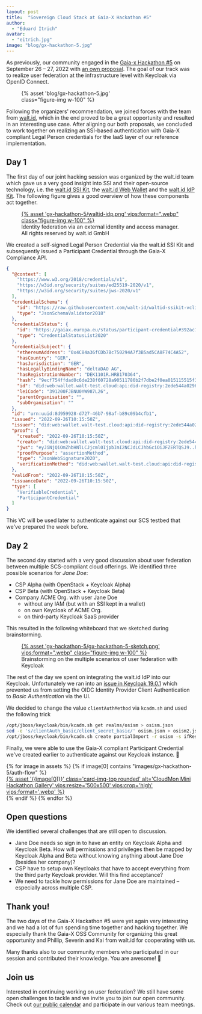 ```yaml
---
layout: post
title:  "Sovereign Cloud Stack at Gaia-X Hackathon #5"
author:
  - "Eduard Itrich"
avatar:
  - "eitrich.jpg"
image: "blog/gx-hackathon-5.jpg"
---
```


As previously, our community engaged in the
[Gaia-x Hackathon #5](https://gitlab.com/gaia-x/gaia-x-community/gx-hackathon/gx-hackathon-5/-/wikis/home)
on September 26 – 27, 2022 with
[an own proposal](https://gitlab.com/gaia-x/gaia-x-community/gx-hackathon/gx-hackathon-5/-/wikis/Hackathon-5-Proposals#07-cloud-federation-via-oidc). The goal of our track was to realize user federation at the infrastructure level
with Keycloak via OpenID Connect.

<figure class="figure mx-auto d-block" style="width:50%">
    {% asset 'blog/gx-hackathon-5.jpg' class="figure-img w-100" %}
</figure>

Following the organizers' recommendation, we joined forces with the team from [walt.id](https://walt.id),
which in the end proved to be a great opportunity and resulted in an interesting use case.
After aligning our both proposals, we concluded to work together on realizing an
SSI-based authentication with Gaia-X compliant Legal Person credentials for the IaaS layer of our reference implementation.

## Day 1

The first day of our joint hacking session was organized by the walt.id team which gave us
a very good insight into SSI and their open-source technology, i.e. the [walt.id SSI Kit](https://github.com/walt-id/waltid-ssikit),
the [walt.id Web Wallet](https://github.com/walt-id/waltid-web-wallet) and the
[walt.id IdP Kit](https://github.com/walt-id/waltid-idpkit). The following figure gives
a good overview of how these components act together.

<figure class="figure mx-auto d-block w-75">
  <a href="{% asset "gx-hackathon-5/waltid-idp.png" @path %}">
    {% asset 'gx-hackathon-5/waltid-idp.png' vips:format=".webp" class="figure-img w-100" %}
  </a>
  <figcaption class="figure-caption text-end">Identity federation via an external identity and access manager. All rights reserved by walt.id GmbH</figcaption>
</figure>

We created a self-signed Legal Person Credential via the walt.id SSI Kit and subsequently issued a Participant Credential through
the Gaia-X Compliance API.

```json
{
  "@context": [
    "https://www.w3.org/2018/credentials/v1",
    "https://w3id.org/security/suites/ed25519-2020/v1",
    "https://w3id.org/security/suites/jws-2020/v1"
  ],
  "credentialSchema": {
    "id": "https://raw.githubusercontent.com/walt-id/waltid-ssikit-vclib/master/src/test/resources/schemas/ParticipantCredential.json",
    "type": "JsonSchemaValidator2018"
  },
  "credentialStatus": {
    "id": "https://gaiax.europa.eu/status/participant-credential#392ac7f6-399a-437b-a268-4691ead8f176",
    "type": "CredentialStatusList2020"
  },
  "credentialSubject": {
    "ethereumAddress": "0x4C84a36fCDb7Bc750294A7f3B5ad5CA8F74C4A52",
    "hasCountry": "GER",
    "hasJurisdiction": "GER",
    "hasLegallyBindingName": "deltaDAO AG",
    "hasRegistrationNumber": "DEK1101R.HRB170364",
    "hash": "9ecf754ffdad0c6de238f60728a90511780b2f7dbe2f0ea015115515f3f389cd",
    "id": "did:web:wallet.walt-test.cloud:api:did-registry:2ede544a02964e2e83a0cbe0a0683bf6",
    "leiCode": "391200FJBNU0YW987L26",
    "parentOrganisation": "",
    "subOrganisation": ""
  },
  "id": "urn:uuid:8d959928-d727-46b7-98af-b89c09b4cfb1",
  "issued": "2022-09-26T10:15:50Z",
  "issuer": "did:web:wallet.walt-test.cloud:api:did-registry:2ede544a02964e2e83a0cbe0a0683bf6",
  "proof": {
    "created": "2022-09-26T10:15:50Z",
    "creator": "did:web:wallet.walt-test.cloud:api:did-registry:2ede544a02964e2e83a0cbe0a0683bf6",
    "jws": "eyJiNjQiOmZhbHNlLCJjcml0IjpbImI2NCJdLCJhbGciOiJFZERTQSJ9..hMZNpUfax_Wu4PavK3kfYUI00JlqhOdZoWxuzO3dyWABeEFqdvLTkhJEq9nDskiYnYTIa6aWJID9q6yOGeVhDQ",
    "proofPurpose": "assertionMethod",
    "type": "JsonWebSignature2020",
    "verificationMethod": "did:web:wallet.walt-test.cloud:api:did-registry:2ede544a02964e2e83a0cbe0a0683bf6"
  },
  "validFrom": "2022-09-26T10:15:50Z",
  "issuanceDate": "2022-09-26T10:15:50Z",
  "type": [
    "VerifiableCredential",
    "ParticipantCredential"
  ]
}
```

This VC will be used later to authenticate against our SCS testbed that we've prepared
the week before.

## Day 2

The second day started with a very good discussion about user federation between
multiple SCS-compliant cloud offerings. We identified three possible scenarios
for *Jane Doe*:

* CSP Alpha (with OpenStack + Keycloak Alpha)
* CSP Beta (with OpenStack + Keycloak Beta)
* Company ACME Org. with user Jane Doe
  * without any IAM (but with an SSI kept in a wallet)
  * on own Keycloak of ACME Org.
  * on third-party Keycloak SaaS provider

This resulted in the following whiteboard that we sketched during brainstorming.

<figure class="figure mx-auto d-block w-75">
  <a href="{% asset "gx-hackathon-5/gx-hackathon-5-sketch.png" @path %}">
    {% asset 'gx-hackathon-5/gx-hackathon-5-sketch.png' vips:format=".webp" class="figure-img w-100" %}
  </a>
  <figcaption class="figure-caption text-end">Brainstorming on the multiple scenarios of user federation with Keycloak</figcaption>
</figure>

The rest of the day we spent on integrating the walt.id IdP into our Keycloak. Unfortunately
we ran into an [issue in Keycloak 19.0.1](https://github.com/keycloak/keycloak-ui/issues/3355)
which prevented us from setting the OIDC Identity Provider Client Authentication to *Basic Authentication*
via the UI.

We decided to change the value `clientAuthMethod` via `kcadm.sh` and used the following trick
```bash
/opt/jboss/keycloak/bin/kcadm.sh get realms/osism > osism.json
sed -e 's/clientAuth_basic/client_secret_basic/' osism.json > osism2.json
/opt/jboss/keycloak/bin/kcadm.sh create partialImport -r osism -s ifResourceExists=OVERWRITE -o -f osism2.json
```

Finally, we were able to use the Gaia-X compliant Participant Credential we've created earlier
to authenticate against our Keycloak instance. 🎉

<div class="row row-cols-2 row-cols-lg-4 g-4">
  {% for image in assets %}
    {% if image[0] contains "images/gx-hackathon-5/auth-flow" %}
      <div>
        <a href="{% asset '{{image[0]}}' @path %}">
          {% asset '{{image[0]}}' class='card-img-top rounded' alt='CloudMon Mini Hackathon Gallery' vips:resize='500x500' vips:crop='high' vips:format='.webp' %}
        </a>
      </div>
    {% endif %}
  {% endfor %}
</div>

## Open questions

We identified several challenges that are still open to discussion.

* Jane Doe needs so sign in to have an entity on Keycloak Alpha and Keycloak Beta. How will permissions and privileges then be mapped by Keycloak Alpha and Beta without knowing anything about Jane Doe (besides her company)?
* CSP have to setup own Keycloaks that have to accept everything from the third party Keycloak provider. Will this find acceptance?
* We need to tackle how permissions for Jane Doe are maintained – especially across multiple CSP.

## Thank you!

The two days of the Gaia-X Hackathon #5 were yet again very interesting and we had a lot of fun
spending time together and hacking together. We especially thank the Gaia-X OSS Community
for organizing this great opportunity and Phillip, Severin and Kai from walt.id for cooperating with us.

Many thanks also to our community members who participated in our session and contributed their knowledge.
You are awesome! 🚀

## Join us

Interested in continuing working on user federation? We still have some open challenges to tackle
and we invite you to join our open community. Check out [our public calendar](https://scs.community/contribute/)
and participate in our various team meetings.
